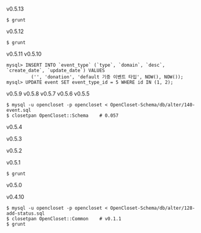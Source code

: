 v0.5.13

    $ grunt

v0.5.12

    $ grunt

v0.5.11
v0.5.10

    mysql> INSERT INTO `event_type` (`type`, `domain`, `desc`, `create_date`, `update_date`) VALUES
             ('', 'donation', 'default 기증 이벤트 타입', NOW(), NOW());
    mysql> UPDATE event SET event_type_id = 5 WHERE id IN (1, 2);

v0.5.9
v0.5.8
v0.5.7
v0.5.6
v0.5.5

    $ mysql -u opencloset -p opencloset < OpenCloset-Schema/db/alter/140-event.sql
    $ closetpan OpenCloset::Schema    # 0.057

v0.5.4

v0.5.3

v0.5.2

v0.5.1

    $ grunt

v0.5.0

v0.4.10

    $ mysql -u opencloset -p opencloset < OpenCloset-Schema/db/alter/128-add-status.sql
    $ closetpan OpenCloset::Common    # v0.1.1
    $ grunt
